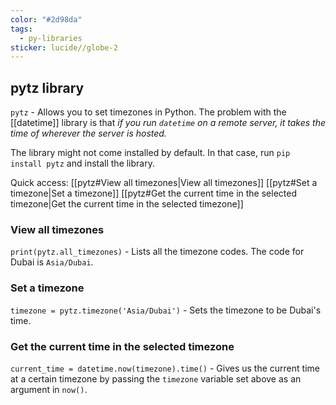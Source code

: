 ```yaml
---
color: "#2d98da"
tags:
  - py-libraries
sticker: lucide//globe-2
---
```

## pytz library
`pytz` - Allows you to set timezones in Python. The problem with the [[datetime]] library is that *if you run `datetime` on a remote server, it takes the time of wherever the server is hosted.* 

The library might not come installed by default. In that case, run `pip install pytz` and install the library.

Quick access:
[[pytz#View all timezones|View all timezones]]
[[pytz#Set a timezone|Set a timezone]]
[[pytz#Get the current time in the selected timezone|Get the current time in the selected timezone]]

### View all timezones
`print(pytz.all_timezones)` - Lists all the timezone codes. The code for Dubai is `Asia/Dubai`.

### Set a timezone
`timezone = pytz.timezone('Asia/Dubai')` - Sets the timezone to be Dubai's time.

### Get the current time in the selected timezone
`current_time = datetime.now(timezone).time()` - Gives us the current time at a certain timezone by passing the `timezone` variable set above as an argument in `now()`.